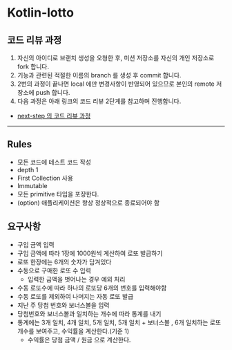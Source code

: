 # Kotlin-lotto

## 코드 리뷰 과정

1. 자신의 아이디로 브랜치 생성을 오쳥한 후, 미션 저장소를 자신의 개인 저장소로 fork 합니다. 
2. 기능과 관련된 적절한 이름의 branch 를 생성 후 commit 합니다.
3. 2번의 과정이 끝나면 local 에만 변경사항이 반영되어 있으므로 본인의 remote 저장소에 push 합니다.
4. 다음 과정은 아래 링크의 코드 리뷰 2단계를 참고하며 진행합니다.

* [next-step 의 코드 리뷰 과정](https://github.com/next-step/nextstep-docs/tree/master/codereview)

---

## Rules

- 모든 코드에 테스트 코드 작성
- depth 1
- First Collection 사용
- Immutable
- 모든 primitive 타입을 포장한다.
- (option) 애플리케이션은 항상 정상적으로 종료되어야 함

## 요구사항

- 구입 금액 입력
- 구입 금액에 따라 1장에 1000원씩 계산하여 로또 발급하기
- 로또 한장에는 6개의 숫자가 담겨있다
- 수동으로 구매한 로또 수 입력
  - 입력한 금액을 벗어나는 경우 예외 처리
- 수동 로또수에 따라 하나의 로또당 6개의 번호를 입력해야함
- 수동 로또를 제외하여 나머지는 자동 로또 발급
- 지난 주 당첨 번호와 보너스볼을 입력
- 당첨번호와 보너스볼과 일치하는 개수에 따라 통계를 내기
- 통계에는 3개 일치, 4개 일치, 5개 일치, 5개 일치 + 보너스볼 , 6개 일치하는 로또 개수를 보여주고, 수익률을 계산한다.(기준 1)
    - 수익률은 당첨 금액 / 원금 으로 계산한다.